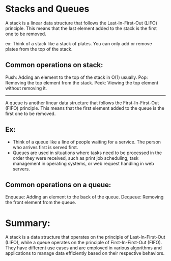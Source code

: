 # Stacks and Queues  

A stack is a linear data structure that follows the Last-In-First-Out (LIFO) principle. This means that the last element added to the stack is the first one to be removed.

ex:
Think of a stack like a stack of plates. You can only add or remove plates from the top of the stack.

## Common operations on stack: 
Push: Adding an element to the top of the stack in O(1) usually.
Pop: Removing the top element from the stack.
Peek: Viewing the top element without removing it.

  **********************************************************************************************

A queue is another linear data structure that follows the First-In-First-Out (FIFO) principle. This means that the first element added to the queue is the first one to be removed.

## Ex: 

- Think of a queue like a line of people waiting for a service. The person who arrives first is  served first.
- Queues are used in situations where tasks need to be processed in the order they were received, such as print job scheduling, task management in operating systems, or web request handling in web servers. 


## Common operations on a queue:

Enqueue: Adding an element to the back of the queue.
Dequeue: Removing the front element from the queue.

# Summary:

A stack is a data structure that operates on the principle of Last-In-First-Out (LIFO), while a queue operates on the principle of First-In-First-Out (FIFO). They have different use cases and are employed in various algorithms and applications to manage data efficiently based on their respective behaviors.